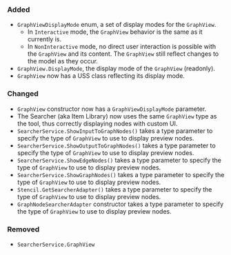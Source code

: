 ### Added
- `GraphViewDisplayMode` enum, a set of display modes for the `GraphView`.
  - In `Interactive` mode, the `GraphView` behavior is the same as it currently is.
  - In `NonInteractive` mode, no direct user interaction is possible with the `GraphView` and its content. The `GraphView` still reflect changes to the model as they occur.
- `GraphView.DisplayMode`, the display mode of the `GraphView` (readonly).
- `GraphView` now has a USS class reflecting its display mode.

### Changed
- `GraphView` constructor now has a `GraphViewDisplayMode` parameter.
- The Searcher (aka Item Library) now uses the same `GraphView` type as the tool, thus correctly displaying nodes with custom UI.
- `SearcherService.ShowInputToGraphNodes()` takes a type parameter to specify the type of `GraphView` to use to display preview nodes.
- `SearcherService.ShowOutputToGraphNodes()` takes a type parameter to specify the type of `GraphView` to use to display preview nodes.
- `SearcherService.ShowEdgeNodes()` takes a type parameter to specify the type of `GraphView` to use to display preview nodes.
- `SearcherService.ShowGraphNodes()` takes a type parameter to specify the type of `GraphView` to use to display preview nodes.
- `Stencil.GetSearcherAdapter()` takes a type parameter to specify the type of `GraphView` to use to display preview nodes.
- `GraphNodeSearcherAdapter` constructor takes a type parameter to specify the type of `GraphView` to use to display preview nodes.

### Removed
- `SearcherService.GraphView`
